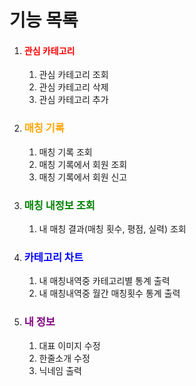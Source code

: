 # 기능 목록

1. #### <span style="color:red">관심 카테고리</span>

   1. 관심 카테고리 조회
   2. 관심 카테고리 삭제
   3. 관심 카테고리 추가

2. ###  <span style="color:orange">매칭 기록</span>

   1. 매칭 기록 조회
   2. 매칭 기록에서 회원 조회
   3. 매칭 기록에서 회원 신고

3. ### <span style="color:green">매칭 내정보 조회</span>

   1. 내 매칭 결과(매칭 횟수, 평점, 실력) 조회

4. ### <span style="color:blue">카테고리 차트</span>

   1. 내 매칭내역중 카테고리별 통계 출력
   2. 내 매칭내역중 월간 매칭횟수 통계 출력

5. ### <span style="color:purple">내 정보</span>

   1. 대표 이미지 수정
   2. 한줄소개 수정
   3. 닉네임 출력